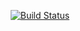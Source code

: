 <p align="center">
<a href="https://travis-ci.com/2Seg/tabescore-api" target="_blank"><img src="https://travis-ci.com/2Seg/tabescore-api.svg" alt="Build Status"></a>
</p>